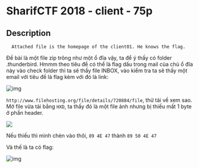 # SharifCTF 2018 - client - 75p
## Description
```
  Attached file is the homepage of the client01. He knows the flag.
```
Đề bài là một file zip trông như một ổ đĩa vậy, ta để ý thấy có folder .thunderbird. Hmmm theo tiêu đề có thể là flag dấu trong mail của chủ ổ đĩa này vào check folder thì ta sẽ thấy file INBOX, vào kiểm tra ta sẽ thấy một email với tiêu đề là flag kèm với đó là link: 

![img](https://github.com/BinhHuynh/CTF/blob/master/2018/sharif/forensics/client%2001/img1.PNG)


```http://www.filehosting.org/file/details/720884/file```, thử tải về xem sao.
Mở file vừa tải bằng `HXD`, ta thấy đó là một file ảnh nhưng bị thiếu mất 1 byte ở phần header.

<img src=https://github.com/BinhHuynh/CTF/blob/master/2018/sharif/forensics/client%2001/img2.PNG>

Nếu thiếu thì mình chèn vào thôi, ```89 4E 47``` thành ```89 50 4E 47```

Và thế là ta có flag:

![img](https://github.com/BinhHuynh/CTF/blob/master/2018/sharif/forensics/client%2001/flag.png)
